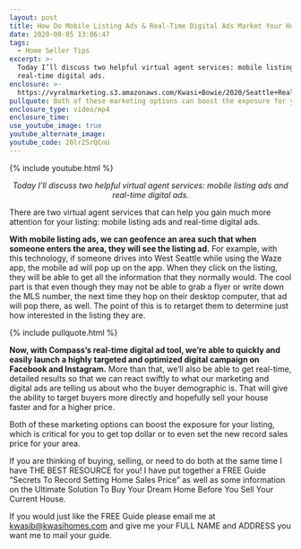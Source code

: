 ```yaml
---
layout: post
title: How Do Mobile Listing Ads & Real-Time Digital Ads Market Your Home?
date: 2020-08-05 13:06:47
tags:
  - Home Seller Tips
excerpt: >-
  Today I’ll discuss two helpful virtual agent services: mobile listing ads and
  real-time digital ads.
enclosure: >-
  https://vyralmarketing.s3.amazonaws.com/Kwasi+Bowie/2020/Seattle+Real+Estate+Agent-+Mobile+Listing+Ads+%26+Real-Time+Digital+Ads.mp4
pullquote: Both of these marketing options can boost the exposure for your listing.
enclosure_type: video/mp4
enclosure_time:
use_youtube_image: true
youtube_alternate_image:
youtube_code: 20lrZSrQCnU
---
```


{% include youtube.html %}

<p style="text-align: center;"><em>Today I’ll discuss two helpful virtual agent services: mobile listing ads and real-time digital ads.</em></p>

There are two virtual agent services that can help you gain much more attention for your listing: mobile listing ads and real-time digital ads.

**With mobile listing ads, we can geofence an area such that when someone enters the area, they will see the listing ad.** For example, with this technology, if someone drives into West Seattle while using the Waze app, the mobile ad will pop up on the app. When they click on the listing, they will be able to get all the information that they normally would. The cool part is that even though they may not be able to grab a flyer or write down the MLS number, the next time they hop on their desktop computer, that ad will pop there, as well. The point of this is to retarget them to determine just how interested in the listing they are.

{% include pullquote.html %}

**Now, with Compass’s real-time digital ad tool, we’re able to quickly and easily launch a highly targeted and optimized digital campaign on Facebook and Instagram.** More than that, we’ll also be able to get real-time, detailed results so that we can react swiftly to what our marketing and digital ads are telling us about who the buyer demographic is. That will give the ability to target buyers more directly and hopefully sell your house faster and for a higher price.

Both of these marketing options can boost the exposure for your listing, which is critical for you to get top dollar or to even set the new record sales price for your area.

If you are thinking of buying, selling, or need to do both at the same time I have THE BEST RESOURCE for you! I have put together a FREE Guide “Secrets To Record Setting Home Sales Price” as well as some information on the Ultimate Solution To Buy Your Dream Home Before You Sell Your Current House. 

If you would just like the FREE Guide please email me at <a href="mailto:kwasib@kwasihomes.com?My%20FREE%20Guide">kwasib@kwasihomes.com</a> and give me your FULL NAME and ADDRESS you want me to mail your guide.